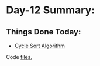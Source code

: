 # Day-12 Summary: 

## Things Done Today: 

- [Cycle Sort Algorithm](https://youtu.be/JfinxytTYFQ)

Code [files.](/Code/Day-12/src/com/meet/)
